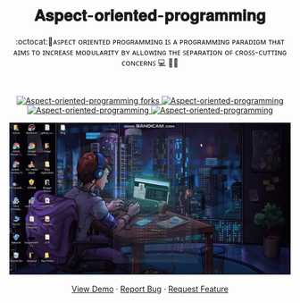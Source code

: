 
 <h1 align="center">𝐀𝐬𝐩𝐞𝐜𝐭-𝐨𝐫𝐢𝐞𝐧𝐭𝐞𝐝-𝐩𝐫𝐨𝐠𝐫𝐚𝐦𝐦𝐢𝐧𝐠</h1>
<p align="center">
:octocat:🌟ᴀꜱᴘᴇᴄᴛ ᴏʀɪᴇɴᴛᴇᴅ ᴘʀᴏɢʀᴀᴍᴍɪɴɢ ɪꜱ ᴀ ᴘʀᴏɢʀᴀᴍᴍɪɴɢ ᴘᴀʀᴀᴅɪɢᴍ ᴛʜᴀᴛ ᴀɪᴍꜱ ᴛᴏ ɪɴᴄʀᴇᴀꜱᴇ ᴍᴏᴅᴜʟᴀʀɪᴛʏ ʙʏ ᴀʟʟᴏᴡɪɴɢ ᴛʜᴇ ꜱᴇᴘᴀʀᴀᴛɪᴏɴ ᴏꜰ ᴄʀᴏꜱꜱ-ᴄᴜᴛᴛɪɴɢ ᴄᴏɴᴄᴇʀɴꜱ 💻 🎯🚀<p><br>
<a href="https://github.com/ashish2030/Aspect-oriented-programming/fork" target="blank">


<p align="center">
   <img src="https://img.shields.io/github/forks/ashish2030/Aspect-oriented-programming?style=flat-square" alt="Aspect-oriented-programming forks"/>
</a>
<a href="https://github.com/ashish2030/Aspect-oriented-programming/stargazers" target="blank">
<img src="https://img.shields.io/github/stars/ashish2030/Aspect-oriented-programming?style=flat-square" alt="Aspect-oriented-programming"/>
</a>
<a href="https://github.com/ashish2030/Aspect-oriented-programming/issues" target="blank">
<img src="https://img.shields.io/github/issues/ashish2030/Aspect-oriented-programming?style=flat-square" alt="Aspect-oriented-programming"/>
</a>
<a href="https://github.com/ashish2030/Aspect-oriented-programming/pulls" target="blank">
<img src="https://img.shields.io/github/issues-pr/ashish2030/Aspect-oriented-programming?style=flat-square" alt="Aspect-oriented-programming"/>
</a>
  </p>
<p align="center"><img src="https://github.com/Ashish2030/Aspect-oriented-programming/blob/master/video/video.gif" ></p>
<p align="center">
    <a href="https://github.com/Ashish2030/Aspect-oriented-programming" target="blank">View Demo</a>
    ·
    <a href="https://github.com/ashish2030/Aspect-oriented-programming/issues/new/choose">Report Bug</a>
    ·
    <a href="https://github.com/ashish2030/Aspect-oriented-programming/issues/new/choose">Request Feature</a>
</p>


